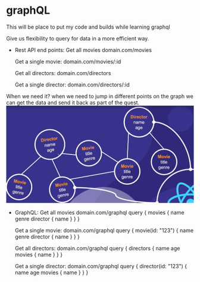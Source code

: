 # graphQL
This will be place to put my code and builds while learning graphql


Give us flexibility to query for data in a more efficient way.


- Rest API end points:
    Get all movies
    domain.com/movies

    Get a single movie:
    domain.com/movies/:id

    Get all directors:
    domain.com/directors

    Get a single director:
    domain.com/directors/:id

When we need it?
 when we need to jump in different points on the graph we can get the data and send it back as part of the quest.
![graph image](https://github.com/momzzze/graphQL/blob/main/images/graphQL.png)


- GraphQL:
    Get all movies
    domain.com/graphql
    query {
        movies {
            name
            genre
            director {
                name
            }
        }
    }

    Get a single movie:
    domain.com/graphql
    query {
        movie(id: "123") {
            name
            genre
            director {
                name
            }
        }
    }

    Get all directors:
    domain.com/graphql
    query {
        directors {
            name
            age
            movies {
                name
            }
        }
    }

    Get a single director:
    domain.com/graphql
    query {
        director(id: "123") {
            name
            age
            movies {
                name
            }
        }
    }
    